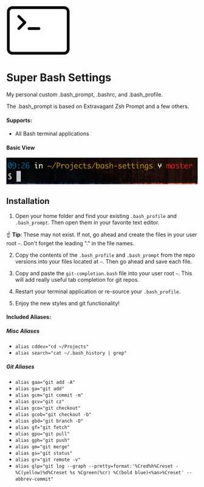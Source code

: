 ![](image.png)

# Super Bash Settings

My personal custom .bash_prompt, .bashrc, and .bash_profile.

The .bash_prompt is based on Extravagant Zsh Prompt and a few others.

#### Supports:
* All Bash terminal applications

#### Basic View

![Basic View](example.png)

## Installation

1. Open your home folder and find your existing `.bash_profile` and `.bash_prompt`. Then open them in your favorite text editor.

  :point_up: **Tip**: These may not exist. If not, go ahead and create the files in your user root `~`. Don't forget the leading "." in the file names.

2. Copy the contents of the `.bash_profile` and `.bash_prompt` from the repo versions into your files located at `~`. Then go ahead and save each file. 

3. Copy and paste the `git-completion.bash` file into your user root `~`. This will add really useful tab completion for git repos.

3. Restart your terminal application or re-source your `.bash_profile`.

4. Enjoy the new styles and git functionality!

#### Included Aliases:

##### Misc Aliases
* `alias cddev="cd ~/Projects"`
* `alias search="cat ~/.bash_history | grep"`

##### Git Aliases
* `alias gaa="git add -A"`
* `alias ga="git add"`
* `alias gcm="git commit -m"`
* `alias gcv="git cz"`
* `alias gco="git checkout"`
* `alias gcob="git checkout -b"`
* `alias gbd="git branch -D"`
* `alias gf="git fetch"`
* `alias gpu="git pull"`
* `alias gph="git push"`
* `alias gm="git merge"`
* `alias gs="git status"`
* `alias gr="git remote -v"`
* `alias glp="git log --graph --pretty=format:'%Cred%h%Creset -%C(yellow)%d%Creset %s %Cgreen(%cr) %C(bold blue)<%an>%Creset' --abbrev-commit"`
